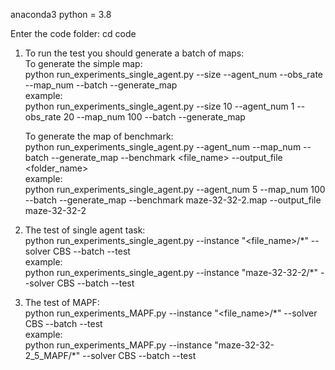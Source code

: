 anaconda3
python = 3.8

Enter the code folder: cd code

1. To run the test you should generate a batch of maps:\
  To generate the simple map:\
  python run_experiments_single_agent.py --size <num> --agent_num <num> --obs_rate <num> --map_num <num> --batch --generate_map\
  example:\
  python run_experiments_single_agent.py --size 10 --agent_num 1 --obs_rate 20 --map_num 100 --batch --generate_map

    To generate the map of benchmark:\
    python run_experiments_single_agent.py --agent_num <num> --map_num <num> --batch --generate_map --benchmark <file_name> --output_file <folder_name>\
    example:\
    python run_experiments_single_agent.py --agent_num 5 --map_num 100 --batch --generate_map --benchmark maze-32-32-2.map --output_file maze-32-32-2

3. The test of single agent task:\
   python run_experiments_single_agent.py --instance "<file_name>/\*" --solver CBS --batch --test\
   example:\
   python run_experiments_single_agent.py --instance "maze-32-32-2/\*" --solver CBS --batch --test

4. The test of MAPF:\
   python run_experiments_MAPF.py --instance "<file_name>/\*" --solver CBS --batch --test\
   example:\
   python run_experiments_MAPF.py --instance "maze-32-32-2_5_MAPF/\*" --solver CBS --batch --test
